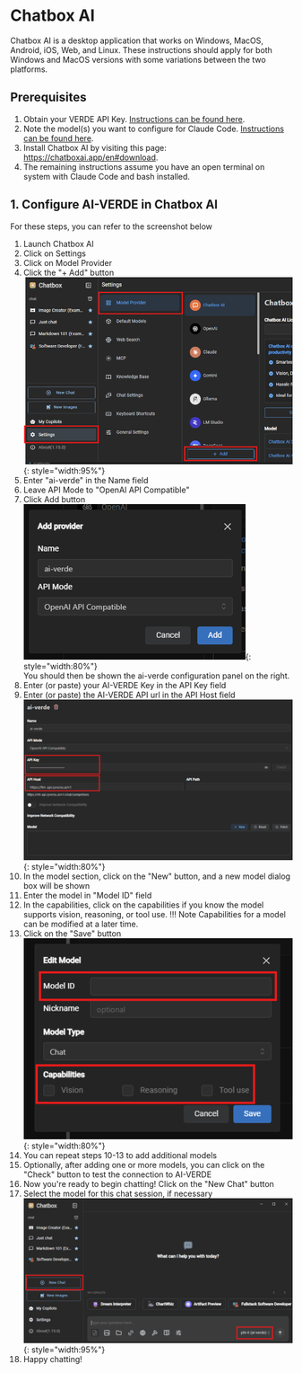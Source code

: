 # Chatbox AI

Chatbox AI is a desktop application that works on Windows, MacOS, Android, iOS, Web, and Linux. These instructions should apply for both Windows and MacOS versions with some variations between the two platforms.

## Prerequisites
1. Obtain your VERDE API Key. [Instructions can be found here](api-token.md).
2. Note the model(s) you want to configure for Claude Code. [Instructions can be found here](api-key-models.md).
3. Install Chatbox AI by visiting this page: https://chatboxai.app/en#download.
5. The remaining instructions assume you have an open terminal on system with Claude Code and bash installed.

## 1. Configure AI-VERDE in Chatbox AI

For these steps, you can refer to the screenshot below

1. Launch Chatbox AI
2. Click on Settings
3. Click on Model Provider
4. Click the "+ Add" button<br/>
![chatbox ai](../assets/chatboxai01.png){: style="width:95%"}<br/>
5. Enter "ai-verde" in the Name field
6. Leave API Mode to "OpenAI API Compatible"
7. Click Add button<br/>
![chatbox ai](../assets/chatboxai02.png){: style="width:80%"}<br/>
You should then be shown the ai-verde configuration panel on the right.
8. Enter (or paste) your AI-VERDE Key in the API Key field
9. Enter (or paste) the AI-VERDE API url in the API Host field
![chatbox ai](../assets/chatboxai03.png){: style="width:80%"}
10. In the model section, click on the "New" button, and a new model dialog box will be shown
11. Enter the model in "Model ID" field
12. In the capabilities, click on the capabilities if you know the model supports vision, reasoning, or tool use.
!!! Note
    Capabilities for a model can be modified at a later time.
13. Click on the "Save" button<br/>
![chatbox ai](../assets/chatboxai04.png){: style="width:80%"}<br/>
14. You can repeat steps 10-13 to add additional models
15. Optionally, after adding one or more models, you can click on the "Check" button to test the connection to AI-VERDE
16. Now you're ready to begin chatting! Click on the "New Chat" button
17. Select the model for this chat session, if necessary<br/>
![chatbox ai](../assets/chatboxai05.png){: style="width:95%"}<br/>
18. Happy chatting!